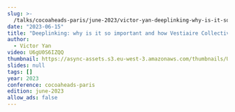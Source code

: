 ```yaml
---
slug: >-
  /talks/cocoaheads-paris/june-2023/victor-yan-deeplinking-why-is-it-so-important-and-how-vestiaire-collective-secured-it
date: "2023-06-15"
title: "Deeplinking: why is it so important and how Vestiaire Collective secured it"
author:
  - Victor Yan
video: U6gU0S6IZQQ
thumbnail: https://async-assets.s3.eu-west-3.amazonaws.com/thumbnails/U6gU0S6IZQQ.jpg
slides: null
tags: []
year: 2023
conference: cocoaheads-paris
edition: june-2023
allow_ads: false
---
```

